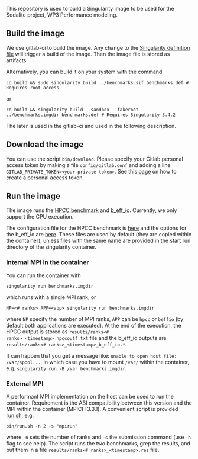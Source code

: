 This repository is used to build a Singularity image to be used for the Sodalite project, WP3 Performance modeling.

## Build the image
We use gitlab-ci to build the image. Any change to the [Singularity definition file](build/benchmarks.def) will trigger a build of the image.
Then the image file is stored as artifacts.

Alternatively, you can build it on your system with the command
```
cd build && sudo singularity build ../benchmarks.sif benchmarks.def # Requires root access
```
or
```
cd build && singularity build --sandbox --fakeroot ../benchmarks.imgdir benchmarks.def # Requires Singularity 3.4.2
```
The later is used in the gitlab-ci and used in the following description.

## Download the image

You can use the script `bin/download`. Please specify your Gitlab personal access token by making a file `config/gitlab.conf` 
and adding a line `GITLAB_PRIVATE_TOKEN=<your-private-token>`.
See this [page](https://docs.gitlab.com/ee/user/profile/personal_access_tokens.html) on how to create a personal access token.

## Run the image

The image runs the [HPCC benchmark](https://icl.cs.utk.edu/hpcc/) and [b_eff_io](https://fs.hlrs.de/projects/par/mpi//b_eff_io/).
Currently, we only support the CPU execution.

The configuration file for the HPCC benchmark is [here](build/hpccinf.txt) and the options for the b_eff_io are [here](build/beffio_flags.txt).
These files are used by default (they are copied within the container), unless files with the same name are provided in the start run
directory of the singularity container.

### Internal MPI in the container

You can run the container with 

`singularity run benchmarks.imgdir`

which runs with a single MPI rank, or 

`NP=<# ranks> APP=<app> singularity run benchmarks.imgdir`

where `NP` specify the number of MPI ranks, `APP` can be `hpcc` or `beffio` (by default both applications are executed).
At the end of the execution, the HPCC output is stored as `results/ranks<# ranks>_<timestamp>_hpccoutf.txt` file 
and the b_eff_io outputs are `results/ranks<# ranks>_<timestamp>_b_eff_io.*`.

It can happen that you get a message like: `unable to open host file: /var/spool...`, in which case you have to mount `/var/`
within the container, e.g. `singularity run -B /var benchmarks.imgdir`.

### External MPI

A performant MPI implementation on the host can be used to run the container.
Requirement is the ABI compatibility between this version and the MPI within the container (MPICH 3.3.1).
A convenient script is provided [run.sh](bin/run.sh), e.g.

`bin/run.sh -n 2 -s "mpirun"`

where `-n` sets the number of ranks and `-s` the submission command (use `-h` flag to see help).
The script runs the two benchmarks, grep the results, and put them in a file `results/ranks<# ranks>_<timestamp>.res` file.

